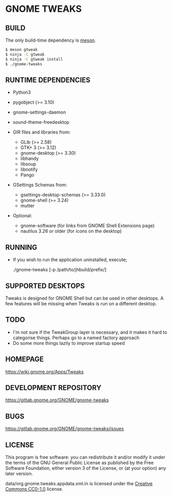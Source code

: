 GNOME TWEAKS
================


BUILD
-----
The only build-time dependency is [meson](https://mesonbuild.com/).

```sh
$ meson gtweak
$ ninja -C gtweak
$ ninja -C gtweak install
$ ./gnome-tweaks
```

RUNTIME DEPENDENCIES
--------------------
* Python3
* pygobject (>= 3.10)
* gnome-settings-daemon
* sound-theme-freedesktop

* GIR files and libraries from:
  - GLib (>= 2.58)
  - GTK+ 3 (>= 3.12)
  - gnome-desktop (>= 3.30)
  - libhandy
  - libsoup
  - libnotify
  - Pango

* GSettings Schemas from:
  - gsettings-desktop-schemas (>= 3.33.0)
  - gnome-shell (>= 3.24)
  - mutter

* Optional:
   - gnome-software (for links from GNOME Shell Extensions page)
   - nautilus 3.26 or older (for icons on the desktop)

RUNNING
-------
 * If you wish to run the application uninstalled, execute;

    ./gnome-tweaks [-p /path/to/jhbuild/prefix/]

SUPPORTED DESKTOPS
------------------
Tweaks is designed for GNOME Shell but can be used in other desktops.
A few features will be missing when Tweaks is run on a different desktop.

TODO
----
 * I'm not sure if the TweakGroup layer is necessary, and it makes
   it hard to categorise things. Perhaps go to a named factory approach
 * Do some more things lazily to improve startup speed

HOMEPAGE
--------
https://wiki.gnome.org/Apps/Tweaks

DEVELOPMENT REPOSITORY
----------------------
https://gitlab.gnome.org/GNOME/gnome-tweaks

BUGS
----
https://gitlab.gnome.org/GNOME/gnome-tweaks/issues

LICENSE
-------
This program is free software: you can redistribute it and/or modify it under
the terms of the GNU General Public License as published by the Free Software
Foundation, either version 3 of the License, or (at your option) any later version.

data/org.gnome.tweaks.appdata.xml.in is licensed under the [Creative Commons
CC0-1.0](https://creativecommons.org/publicdomain/zero/1.0/legalcode) license.
